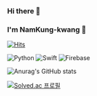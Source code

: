 ### Hi there 👋
### I'm NamKung-kwang 🤵

[![Hits](https://hits.seeyoufarm.com/api/count/incr/badge.svg?url=https%3A%2F%2Fgithub.com%2Fngj1014%2Fngj1014.git&count_bg=%2380C6E4&title_bg=%2382EE09&icon=&icon_color=%23E7E7E7&title=hits&edge_flat=false)](https://hits.seeyoufarm.com)

![Python](https://img.shields.io/badge/Python-3776AB.svg?&style=for-the-badge&logo=Python&logoColor=white)
![Swift](https://img.shields.io/badge/Swift-F05138.svg?&style=for-the-badge&logo=Swift&logoColor=white)
![Firebase](https://img.shields.io/badge/Firebase-FFCA28.svg?&style=for-the-badge&logo=Firebase&logoColor=white)


![Anurag's GitHub stats](https://github-readme-stats.vercel.app/api?username=ngj1014&theme=tokyonight&show_icons=true)

[![Solved.ac
프로필](http://mazassumnida.wtf/api/v2/generate_badge?boj=ngj1014)](https://solved.ac/ngj1014)


